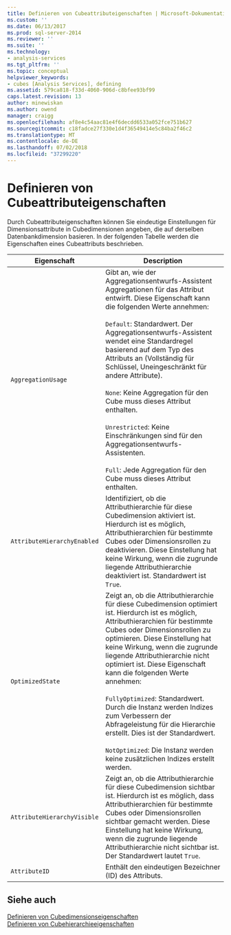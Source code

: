 ```yaml
---
title: Definieren von Cubeattributeigenschaften | Microsoft-Dokumentation
ms.custom: ''
ms.date: 06/13/2017
ms.prod: sql-server-2014
ms.reviewer: ''
ms.suite: ''
ms.technology:
- analysis-services
ms.tgt_pltfrm: ''
ms.topic: conceptual
helpviewer_keywords:
- cubes [Analysis Services], defining
ms.assetid: 579ca818-f33d-4060-906d-c8bfee93bf99
caps.latest.revision: 13
author: minewiskan
ms.author: owend
manager: craigg
ms.openlocfilehash: af8e4c54aac81e4f6decdd6533a052fce751b627
ms.sourcegitcommit: c18fadce27f330e1d4f36549414e5c84ba2f46c2
ms.translationtype: MT
ms.contentlocale: de-DE
ms.lasthandoff: 07/02/2018
ms.locfileid: "37299220"
---
```

# <a name="define-cube-attribute-properties"></a>Definieren von Cubeattributeigenschaften
  Durch Cubeattributeigenschaften können Sie eindeutige Einstellungen für Dimensionsattribute in Cubedimensionen angeben, die auf derselben Datenbankdimension basieren. In der folgenden Tabelle werden die Eigenschaften eines Cubeattributs beschrieben.  
  
|Eigenschaft|Description|  
|--------------|-----------------|  
|`AggregationUsage`|Gibt an, wie der Aggregationsentwurfs-Assistent Aggregationen für das Attribut entwirft. Diese Eigenschaft kann die folgenden Werte annehmen:<br /><br /> `Default`: Standardwert. Der Aggregationsentwurfs-Assistent wendet eine Standardregel basierend auf dem Typ des Attributs an (Vollständig für Schlüssel, Uneingeschränkt für andere Attribute).<br /><br /> `None`: Keine Aggregation für den Cube muss dieses Attribut enthalten.<br /><br /> `Unrestricted`: Keine Einschränkungen sind für den Aggregationsentwurfs-Assistenten.<br /><br /> `Full`: Jede Aggregation für den Cube muss dieses Attribut enthalten.|  
|`AttributeHierarchyEnabled`|Identifiziert, ob die Attributhierarchie für diese Cubedimension aktiviert ist. Hierdurch ist es möglich, Attributhierarchien für bestimmte Cubes oder Dimensionsrollen zu deaktivieren. Diese Einstellung hat keine Wirkung, wenn die zugrunde liegende Attributhierarchie deaktiviert ist. Standardwert ist `True`.|  
|`OptimizedState`|Zeigt an, ob die Attributhierarchie für diese Cubedimension optimiert ist. Hierdurch ist es möglich, Attributhierarchien für bestimmte Cubes oder Dimensionsrollen zu optimieren. Diese Einstellung hat keine Wirkung, wenn die zugrunde liegende Attributhierarchie nicht optimiert ist. Diese Eigenschaft kann die folgenden Werte annehmen:<br /><br /> `FullyOptimized`: Standardwert. Durch die Instanz werden Indizes zum Verbessern der Abfrageleistung für die Hierarchie erstellt. Dies ist der Standardwert.<br /><br /> `NotOptimized`: Die Instanz werden keine zusätzlichen Indizes erstellt werden.|  
|`AttributeHierarchyVisible`|Zeigt an, ob die Attributhierarchie für diese Cubedimension sichtbar ist. Hierdurch ist es möglich, dass Attributhierarchien für bestimmte Cubes oder Dimensionsrollen sichtbar gemacht werden. Diese Einstellung hat keine Wirkung, wenn die zugrunde liegende Attributhierarchie nicht sichtbar ist. Der Standardwert lautet `True`.|  
|`AttributeID`|Enthält den eindeutigen Bezeichner (ID) des Attributs.|  
  
## <a name="see-also"></a>Siehe auch  
 [Definieren von Cubedimensionseigenschaften](define-cube-dimension-properties.md)   
 [Definieren von Cubehierarchieeigenschaften](define-cube-hierarchy-properties.md)  
  
  
